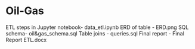 # Oil-Gas

ETL steps in Jupyter notebook- data_etl.ipynb
ERD of table - ERD.png
SQL schema- oil&gas_schema.sql
Table joins  - queries.sql
Final report  - Final Report ETL.docx
